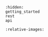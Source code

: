 ```{toctree}
:hidden:
getting_started
rest
api
```

```{include} ../README.md
:relative-images:
```
